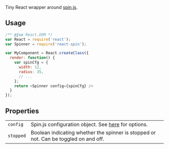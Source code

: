 Tiny React wrapper around [spin.js](http://fgnass.github.io/spin.js/).

## Usage

```javascript
/** @jsx React.DOM */
var React = require('react');
var Spinner = require('react-spin');

var MyComponent = React.createClass({
  render: function() {
    var spinCfg = {
      width: 12,
      radius: 35,
      // ...
    };
    return <Spinner config={spinCfg} />
  }
});
```

## Properties

<table>
  <tr>
    <td><code>config</code></td>
    <td>Spin.js configuration object. See <a href="http://fgnass.github.io/spin.js/">here</a> for options.</td>
  </tr>
  <tr>
    <td><code>stopped</code></td>
    <td>Boolean indicating whether the spinner is stopped or not. Can be toggled on and off.
  </tr>
</table>
